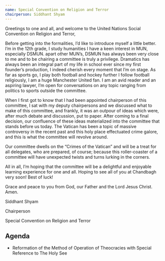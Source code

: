 ```yaml
---
name: Special Convention on Religion and Terror
chairperson: Siddhant Shyam
---
```


Greetings to one and all, and welcome to the United Nations Social Convention on Religion and Terror,

Before getting into the formalities, I’d like to introduce myself a little better. I’m in the 12th grade, I study humanities I have a keen interest in MUN, especially DSMUN. apart other MUN’s, DSMUN has always been very close to me and to be chairing a committee is truly a privilege. Dramatics has always been an integral part of my life in school ever since my first founder’s production, I indeed cherish every moment that I’m on stage. As far as sports go, I play both football and hockey further I follow football religiously, I am a huge Manchester United fan. I am an avid reader and an aspiring lawyer, I’m open for conversations on any topic ranging from politics to sports outside the committee.

When I first got to know that I had been appointed chairperson of this committee, I sat with my deputy chairpersons and we discussed what to make of this committee, and frankly, it was an outpour of ideas which were, after much debate and discussion, put to paper. After coming to a final decision, our confluence of these ideas materialized into the committee that stands before us today. The Vatican has been a topic of massive controversy in the recent past and this holy place effectuated crime galore, and this is what the committee will revolve around.

Our committee dwells on the “Crimes of the Vatican” and will be a treat for all delegates, who are prepared, of course; because this roller-coaster of a committee will have unexpected twists and turns lurking in the corners.

All in all, I’m hoping that the committee will be a delightful and enjoyable learning experience for one and all. Hoping to see all of you at Chandbagh very soon! Best of luck!

Grace and peace to you from God, our Father and the Lord Jesus Christ.
Amen.

Siddhant Shyam

Chairperson

Special Convention on Religion and Terror

## Agenda

- Reformation of the Method of Operation of Theocracies with Special Reference to The Holy See
